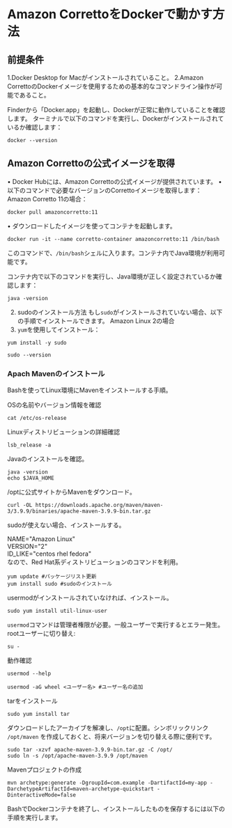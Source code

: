 # Amazon CorrettoをDockerで動かす方法
## 前提条件
1.Docker Desktop for Macがインストールされていること。
2.Amazon CorrettoのDockerイメージを使用するための基本的なコマンドライン操作が可能であること。

Finderから「Docker.app」を起動し、Dockerが正常に動作していることを確認します。
ターミナルで以下のコマンドを実行し、Dockerがインストールされているか確認します：
```
docker --version
```
## Amazon Correttoの公式イメージを取得
•	Docker Hubには、Amazon Correttoの公式イメージが提供されています。
•	以下のコマンドで必要なバージョンのCorrettoイメージを取得します：
Amazon Corretto 11の場合：
```
docker pull amazoncorretto:11
```
• ダウンロードしたイメージを使ってコンテナを起動します。
```
docker run -it --name corretto-container amazoncorretto:11 /bin/bash
```
このコマンドで、`/bin/bash`シェルに入ります。コンテナ内でJava環境が利用可能です。

コンテナ内で以下のコマンドを実行し、Java環境が正しく設定されているか確認します：
```
java -version
```

2. sudoのインストール方法
もし`sudo`がインストールされていない場合、以下の手順でインストールできます。
Amazon Linux 2の場合
1.	`yum`を使用してインストール：
```
yum install -y sudo
```
```
sudo --version
```
 


### Apach Mavenのインストール
Bashを使ってLinux環境にMavenをインストールする手順。

OSの名前やバージョン情報を確認
```
cat /etc/os-release
```

Linuxディストリビューションの詳細確認
```
lsb_release -a
```

Javaのインストールを確認。
```
java -version
echo $JAVA_HOME
```
/optに公式サイトからMavenをダウンロード。
```
curl -OL https://downloads.apache.org/maven/maven-3/3.9.9/binaries/apache-maven-3.9.9-bin.tar.gz
```
sudoが使えない場合、インストールする。

NAME="Amazon Linux"<br>
VERSION="2"<br>
ID_LIKE="centos rhel fedora"<br>
なので、Red Hat系ディストリビューションのコマンドを利用。

```
yum update #パッケージリスト更新
yum install sudo #sudoのインストール
```
usermodがインストールされていなければ、インストール。
```
sudo yum install util-linux-user
```
`usermod`コマンドは管理者権限が必要。一般ユーザーで実行するとエラー発生。
rootユーザーに切り替え:
```
su -
```
動作確認
```
usermod --help
```
```
usermod -aG wheel <ユーザー名> #ユーザー名の追加
```
tarをインストール
```
sudo yum install tar
```
ダウンロードしたアーカイブを解凍し、`/opt`に配置。シンボリックリンク `/opt/maven` を作成しておくと、将来バージョンを切り替える際に便利です。
```
sudo tar -xzvf apache-maven-3.9.9-bin.tar.gz -C /opt/
sudo ln -s /opt/apache-maven-3.9.9 /opt/maven
```
Mavenプロジェクトの作成
```
mvn archetype:generate -DgroupId=com.example -DartifactId=my-app -DarchetypeArtifactId=maven-archetype-quickstart -DinteractiveMode=false
```

BashでDockerコンテナを終了し、インストールしたものを保存するには以下の手順を実行します。

